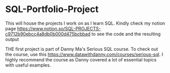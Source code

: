 # SQL-Portfolio-Project
This will house the projects I work on as I learn SQL. Kindly check my notion page https://www.notion.so/SQL-PROJECTS-c9712b90ebcc4a8db0b000d475bcbbad to see the code and the resulting output 

THE first project is part of Danny Ma's Serious SQL course. To check out the course, use this https://www.datawithdanny.com/courses/serious-sql. I highly recommend the course as Danny covered a lot of essential topics with useful examples. 

